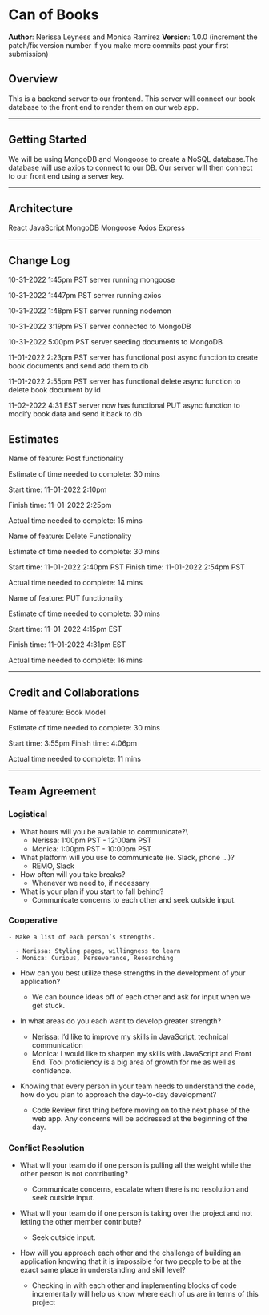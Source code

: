 # Can of Books

**Author**: Nerissa Leyness and Monica Ramirez
**Version**: 1.0.0 (increment the patch/fix version number if you make more commits past your first submission)

## Overview

This is a backend server to our frontend. This server will connect our book database to the front end to render them on our web app.

----

## Getting Started

We will be using MongoDB and Mongoose to create a NoSQL database.The database will use axios to connect to our DB. Our server will then connect to our front end using a server key.

----

## Architecture

React JavaScript
MongoDB
Mongoose
Axios
Express

<!-- Provide a detailed description of the application design. What technologies (languages, libraries, etc) you're using, and any other relevant design information. -->

----

## Change Log
<!-- Use this area to document the iterative changes made to your application as each feature is successfully implemented. Use time stamps. Here's an example:

01-01-2001 4:59pm - Application now has a fully-functional express server, with a GET route for the location resource. -->
10-31-2022 1:45pm PST server running mongoose

10-31-2022 1:447pm PST server running axios

10-31-2022 1:48pm PST server running nodemon

10-31-2022 3:19pm PST server connected to MongoDB

10-31-2022 5:00pm PST server seeding documents to MongoDB

11-01-2022 2:23pm PST server has functional post async function to create book documents and send add them to db

11-01-2022 2:55pm PST server has functional delete async function to delete book document by id

11-02-2022 4:31 EST server now has functional PUT async function to modify book data and send it back to db

## Estimates

Name of feature: Post functionality

Estimate of time needed to complete: 30 mins

Start time: 11-01-2022 2:10pm  

Finish time: 11-01-2022 2:25pm

Actual time needed to complete: 15 mins

Name of feature: Delete Functionality

Estimate of time needed to complete: 30 mins

Start time: 11-01-2022 2:40pm PST
Finish time:  11-01-2022 2:54pm PST

Actual time needed to complete: 14 mins

Name of feature: PUT functionality

Estimate of time needed to complete: 30 mins

Start time: 11-01-2022 4:15pm  EST

Finish time: 11-01-2022 4:31pm EST

Actual time needed to complete: 16 mins

----

## Credit and Collaborations

Name of feature: Book Model

Estimate of time needed to complete: 30 mins

Start time: 3:55pm
Finish time: 4:06pm

Actual time needed to complete: 11 mins

----

## Team Agreement

### Logistical

- What hours will you be available to communicate?\
  - Nerissa: 1:00pm  PST - 12:00am PST
  - Monica: 1:00pm  PST - 10:00pm PST
- What platform will you use to communicate (ie. Slack, phone …)?
  - REMO, Slack
- How often will you take breaks?
  - Whenever we need to, if necessary
- What is your plan if you start to fall behind?
  - Communicate concerns to each other and seek outside input.

### Cooperative

    - Make a list of each person’s strengths.

      - Nerissa: Styling pages, willingness to learn
      - Monica: Curious, Perseverance, Researching

- How can you best utilize these strengths in the development of your application?

  - We can bounce ideas off of each other and ask for input when we get stuck.

- In what areas do you each want to develop greater strength?

  - Nerissa: I’d like to improve my skills in JavaScript, technical communication
  - Monica: I would like to sharpen my skills with JavaScript and Front End. Tool proficiency is a big area of growth for me as well as confidence.

- Knowing that every person in your team needs to understand the code, how do you plan to approach the day-to-day development?

  - Code Review first thing before moving on to the next phase of the web app. Any concerns will be addressed at the beginning of the day.

### Conflict Resolution

- What will your team do if one person is pulling all the weight while the other person is not contributing?

  - Communicate concerns, escalate when there is no resolution and seek outside input.

- What will your team do if one person is taking over the project and not letting the other member contribute?

  - Seek outside input.

- How will you approach each other and the challenge of building an application knowing that it is impossible for two people to be at the exact same place in understanding and skill level?

  - Checking in with each other and implementing blocks of code incrementally will help us know where each of us are in terms of this project
